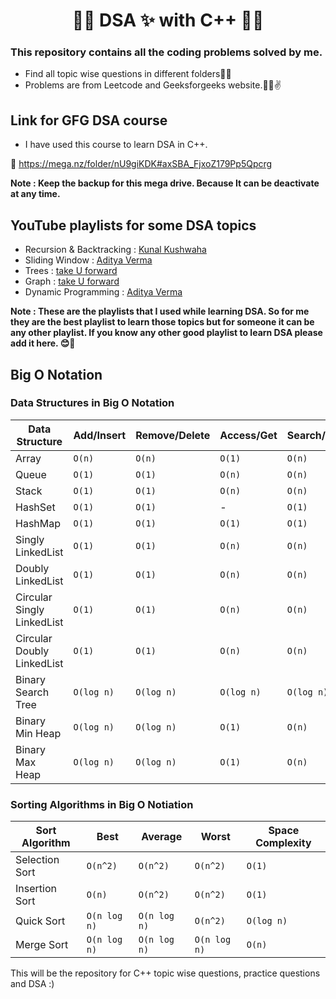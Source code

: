 <h1 align="center"> 🎉🎊 DSA ✨ with C++ 🎊🎉 </h1>


### This repository contains all the coding problems solved by me.

* Find all topic wise questions in different folders🕵️‍♀️
* Problems are from Leetcode and Geeksforgeeks website.👩‍🏫✌


## Link for GFG DSA course 

* I have used this course to learn DSA in C++.

🔗 https://mega.nz/folder/nU9giKDK#axSBA_FjxoZ179Pp5Qpcrg

**Note : Keep the backup for this mega drive. Because It can be deactivate at any time.**

## YouTube playlists for some DSA topics

* Recursion & Backtracking : [Kunal Kushwaha](https://youtube.com/playlist?list=PL9gnSGHSqcnp39cTyB1dTZ2pJ04Xmdrod)
* Sliding Window : [Aditya Verma](https://youtube.com/playlist?list=PL_z_8CaSLPWeM8BDJmIYDaoQ5zuwyxnfj)
* Trees : [take U forward](https://youtube.com/playlist?list=PLgUwDviBIf0q8Hkd7bK2Bpryj2xVJk8Vk)
* Graph : [take U forward](https://youtube.com/playlist?list=PLgUwDviBIf0rGEWe64KWas0Nryn7SCRWw)
* Dynamic Programming : [Aditya Verma](https://youtube.com/playlist?list=PL_z_8CaSLPWekqhdCPmFohncHwz8TY2Go)

**Note : These are the playlists that I used while learning DSA. So for me they are the best playlist to learn those topics but for someone it can be any other playlist. If you know any other good playlist to learn DSA please add it here. 😊🙌**

## Big O Notation
### Data Structures in Big O Notation
| Data Structure | Add/Insert | Remove/Delete | Access/Get | Search/Contains | Space Complexity |
| --- | --- | --- | --- | --- | --- |
| Array | ```O(n)``` | ```O(n)``` | ```O(1)``` | ```O(n)``` | ```O(n)``` |
| Queue | ```O(1)``` | ```O(1)``` | ```O(n)``` | ```O(n)``` | ```O(n)``` |
| Stack | ```O(1)``` | ```O(1)``` | ```O(n)``` | ```O(n)``` | ```O(n)``` |
| HashSet | ```O(1)``` | ```O(1)``` | - | ```O(1)``` | ```O(n)``` |
| HashMap | ```O(1)``` | ```O(1)``` | ```O(1)``` | ```O(1)``` | ```O(n)``` |
| Singly LinkedList | ```O(1)``` | ```O(1)``` | ```O(n)``` | ```O(n)``` | ```O(n)``` |
| Doubly LinkedList | ```O(1)``` | ```O(1)``` | ```O(n)``` | ```O(n)``` | ```O(n)``` |
| Circular Singly LinkedList | ```O(1)``` | ```O(1)``` | ```O(n)``` | ```O(n)``` | ```O(n)``` |
| Circular Doubly LinkedList | ```O(1)``` | ```O(1)``` | ```O(n)``` | ```O(n)``` | ```O(n)``` |
| Binary Search Tree | ```O(log n)``` | ```O(log n)``` | ```O(log n)``` | ```O(log n)``` | ```O(n)``` |
| Binary Min Heap | ```O(log n)``` | ```O(log n)``` | ```O(1)``` | ```O(n)``` | ```O(n)``` |
| Binary Max Heap | ```O(log n)``` | ```O(log n)``` | ```O(1)``` | ```O(n)``` | ```O(n)``` |

### Sorting Algorithms in Big O Notiation
| Sort Algorithm | Best | Average | Worst | Space Complexity |
| --- | --- | --- | --- | --- |
| Selection Sort | ```O(n^2)``` | ```O(n^2)``` | ```O(n^2)``` | ```O(1)``` |
| Insertion Sort | ```O(n)``` | ```O(n^2)``` | ```O(n^2)``` | ```O(1)``` |
| Quick Sort | ```O(n log n)``` | ```O(n log n)``` | ```O(n^2)``` | ```O(log n)``` |
| Merge Sort | ```O(n log n)``` | ```O(n log n)``` | ```O(n log n)``` | ```O(n)``` |


This will be the repository for C++ topic wise questions, practice questions and DSA :)


